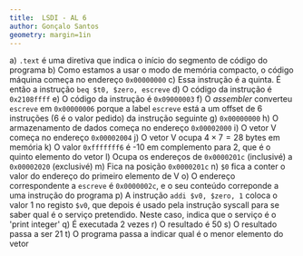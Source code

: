 ```yaml
---
title:  LSDI - AL 6
author: Gonçalo Santos
geometry: margin=1in
---
```


a) `.text` é uma diretiva que indica o início do segmento de código do programa
b) Como estamos a usar o modo de memória compacto, o código máquina começa no endereço `0x00000000`
c) Essa instrução é a quinta. É então a instrução `beq $t0, $zero, escreve`
d) O código da instrução é `0x2108ffff`
e) O código da instrução é `0x09000003`
f) O *assembler* converteu `escreve` em `0x00000006` porque a label `escreve` está a um offset de 6 instruções (6 é o valor pedido) da instrução seguinte
g) `0x00000000`
h) O armazenamento de dados começa no endereço `0x00002000`
i) O vetor V começa no endereço `0x00002004`
j) O vetor V ocupa $4\times7 = 28$ bytes em memória
k) O valor `0xfffffff6` é -10 em complemento para 2, que é o quinto elemento do vetor
l) Ocupa os endereços de `0x0000201c` (inclusivé) a `0x00002020` (exclusivé)
m) Fica na posição `0x0000201c`
n) `$0` fica a conter o valor do endereço do primeiro elemento de V
o) O endereço correspondente a `escreve` é `0x0000002c`, e o seu conteúdo correponde a uma instrução do programa
p) A instrução `addi $v0, $zero, 1` coloca o valor 1 no registo `$v0`, que depois é usado pela instrução syscall para se saber qual é o serviço pretendido. Neste caso, indica que o serviço é o 'print integer'
q) É executada 2 vezes
r) O resultado é 50
s) O resultado passa a ser 21
t) O programa passa a indicar qual é o menor elemento do vetor
